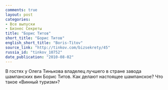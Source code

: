 ```yaml
---
comments: true
layout: post
categories:
- Все выпуски
- Бизнес Секреты
title: "Борис Титов"
short_title: "Борис Титов"
english_short_title: "Boris-Titov"
source_link: "http://tinkov.com/bizsekrety/45"
russia_id: "tinkov_10752"
date_publication: "2010-08-02"
---
```

В гостях у Олега Тинькова владелец лучшего в стране завода шампанских вин Борис Титов. Как делают настоящее шампанское? Что такое «Винный туризм»?
